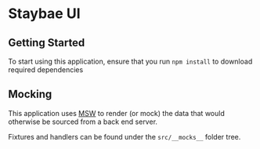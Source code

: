 # Staybae UI

## Getting Started

To start using this application, ensure that you run `npm install` to download required dependencies

## Mocking

This application uses [MSW](https://mswjs.io/) to render (or mock) the data that would otherwise be sourced from a back end server.

Fixtures and handlers can be found under the `src/__mocks__` folder tree.
